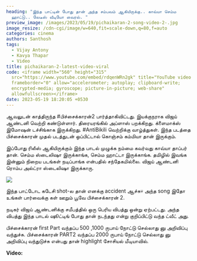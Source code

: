 ```yaml
---
heading: "இந்த பாட்டின் போது தான் அந்த சம்பவம் ஆகியிருக்கு.. காவ்யா செம்ம
  ஹாட்டு.. லேடீஸ் வீடியோ வைரல். "
preview_image: /images/2023/05/19/pichaikaran-2-song-video-2-.jpg
image_resize: /cdn-cgi/image/w=640,fit=scale-down,q=80,f=auto
categories: cinema
authors: Santhosh
tags:
  - Vijay Antony
  - Kavya Thapar
  - Video
title: pichaikaran-2-latest-video-viral
code: <iframe width="560" height="315"
  src="https://www.youtube.com/embed/rdqenWRn2gk" title="YouTube video player"
  frameborder="0" allow="accelerometer; autoplay; clipboard-write;
  encrypted-media; gyroscope; picture-in-picture; web-share"
  allowfullscreen></iframe>
date: 2023-05-19 18:20:05 +0530
---
```

ஆவலுடன் காத்திருந்த #பிச்சைக்காரன்2 பார்த்தாகிவிட்டது. இயக்குநராக விஜய் ஆண்டனி வெற்றி கண்டுள்ளார். திரையரங்கில் அப்ளாஸ் பறக்கிறது. க்ளைமாக்ஸ் இமோஷன் டச்சிங்காக இருக்கிறது. #AntiBikili வெற்றிக்கு வாழ்த்துகள். இந்த படத்தை பிச்சைக்காரன் முதல் படத்துடன் ஒப்பிட்டால் கொஞ்சம் கம்மியா தான் இருக்கும்.                            

இப்போது ரிலீஸ் ஆகியிருக்கும் இந்த பாடல் முழுக்க நம்மை கவர்வது காவ்யா தாப்பர் தான். செம்ம ஸ்டைலிஷா இருக்காங்க, செம்ம ஹாட்டா இருக்காங்க. தமிழில் இவங்க இன்னும் நிறைய படங்கள் நடிப்பாங்க என்பதில் சந்தேகமில்லை. விஜய் ஆண்டனி ரொம்ப அல்ட்ரா ஸ்டைலிஷா இருக்காரு.

![](/images/2023/05/19/pichaikaran-2-song-video-1-.jpg)

இந்த பாட்டோட கடேசி shot-ல தான் எனக்கு accident ஆச்சு💀
அந்த song இதோ உங்கள் பார்வைக்கு
கள் ஊறும் பூவே
பிச்சைக்காரன் 2.

நடிகர் விஜய் ஆண்டனிக்கு சமீபத்தில் ஒரு பெரிய விபத்து ஒன்று ஏற்பட்டது. அந்த விபத்து இந்த பாடல் ஷூட்டிங் போது தான் நடந்தது என்று குறிப்பிட்டு வந்த ட்வீட் அது.

பிச்சைக்காரன் first Part வந்தப்ப 500 ,1000 ருபாய் நோட்டு செல்லாது னு அறிவிப்பு வந்துச்சு. பிச்சைக்காரன் PART2 வந்தப்ப 2000 ருபாய் நோட்டு செல்லாது னு அறிவிப்பு வந்துடுச்சு என்பது தான் highlight சோசியல் மீடியாவில்.

**V﻿ideo:**